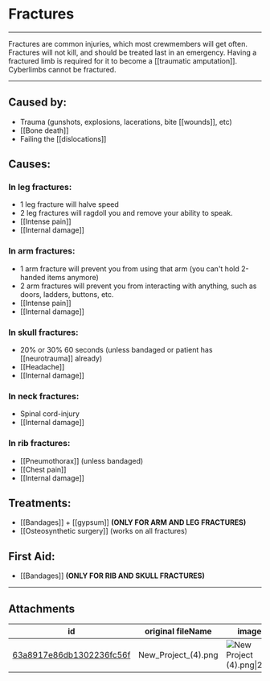# Fractures

 

---

Fractures are common injuries, which most crewmembers will get often. Fractures will not kill, and should be treated last in an emergency. Having a fractured limb is required for it to become a [[traumatic amputation]]. Cyberlimbs cannot be fractured.

---
## Caused by:

- Trauma (gunshots, explosions, lacerations, bite [[wounds]], etc)
- [[Bone death]]
- Failing the [[dislocations]]

## Causes:

### In leg fractures: 
- 1 leg fracture will halve speed
- 2 leg fractures will ragdoll you and remove your ability to speak.
- [[Intense pain]]
- [[Internal damage]]

### In arm fractures:
- 1 arm fracture will prevent you from using that arm (you can't hold 2-handed items anymore)
- 2 arm fractures will prevent you from interacting with anything, such as doors, ladders, buttons, etc.
- [[Intense pain]]
- [[Internal damage]]

### In skull fractures:
- 20% or 30% 60 seconds (unless bandaged or patient has [[neurotrauma]] already)
- [[Headache]]
- [[Internal damage]]

### In neck fractures:
- Spinal cord-injury
- [[Internal damage]]

### In rib fractures:
- [[Pneumothorax]] (unless bandaged)
- [[Chest pain]]
- [[Internal damage]]
## Treatments:

- [[Bandages]] + [[gypsum]] **(ONLY FOR ARM AND LEG FRACTURES)**
- [[Osteosynthetic surgery]] (works on all fractures)

## First Aid:

- [[Bandages]] **(ONLY FOR RIB AND SKULL FRACTURES)**

---

## Attachments

id | original fileName | image
---|---|---
[63a8917e86db1302236fc56f](63a8917e86db1302236fc56f.png) | New_Project_(4).png | ![New Project (4).png\|200](63a8917e86db1302236fc56f.png)